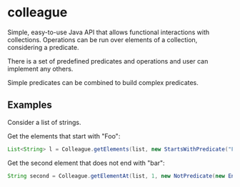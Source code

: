 colleague
=========

Simple, easy-to-use Java API that allows functional interactions with collections. Operations can be run over elements of a collection, considering a predicate.

There is a set of predefined predicates and operations and user can implement any others.

Simple predicates can be combined to build complex predicates.

Examples
---------

Consider a list of strings.

Get the elements that start with "Foo":

```java
List<String> l = Colleague.getElements(list, new StartsWithPredicate("Foo"));
```

Get the second element that does not end with "bar":

```java
String second = Colleague.getElementAt(list, 1, new NotPredicate(new EndsWithPredicate("bar"));
```
